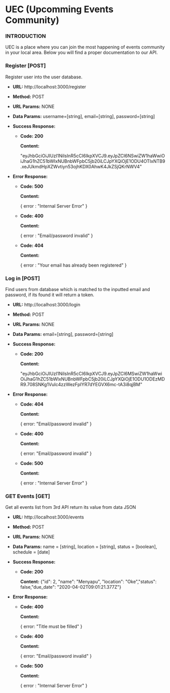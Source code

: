 # UEC (Upcomming Events Community)

### INTRODUCTION

UEC is a place where you can join the most happening of events community in your local area. Below you will find a proper documentation to our API.

### Register [POST]

Register user into the user database.

- **URL:** http://localhost:3000/register

- **Method:** POST

- **URL Params:** NONE

- **Data Params:** username=[string], email=[string], password=[string]

- **Success Response:**

  - **Code: 200**

    **Content:**

    "eyJhbGciOiJIUzI1NiIsInR5cCI6IkpXVCJ9.eyJpZCI6NSwiZW1haWwiOiJhaG1hZC51bWIxNUBnbWFpbC5jb20iLCJpYXQiOjE1ODU4OTIxNTB9.xeJUkmdHpXZWvtiyn53ojhKDX0AhwK4JkZSjQKrNWV4"

- **Error Response:**

  - **Code: 500**

    **Content:**

    { error : "Internal Server Error" }

  - **Code: 400**

    **Content:**

    { error : "Email/password invalid" }

  - **Code: 404**

    **Content:**

    { error : "Your email has already been registered" }

### Log in [POST]

Find users from database which is matched to the inputted email and password, if its found it will return a token.

- **URL:** http://localhost:3000/login

- **Method:** POST

- **URL Params:** NONE

- **Data Params:** email=[string], password=[string]

- **Success Response:**

  - **Code: 200**

    **Content:**

    "eyJhbGciOiJIUzI1NiIsInR5cCI6IkpXVCJ9.eyJpZCI6MSwiZW1haWwiOiJhaG1hZC51bWIxNUBnbWFpbC5jb20iLCJpYXQiOjE1ODU1ODEzMDR9.708SNKg1VuIc4zzWezFpIYR7dYEGVX6mc-tA3i8qjBM"

- **Error Response:**

  - **Code: 404**

    **Content:**

    { error: "Email/password invalid" }

  - **Code: 400**

    **Content:**

    { error: "Email/password invalid" }

  - **Code: 500**

    **Content:**

    { error : "Internal Server Error" }

### GET Events [GET]

Get all events list from 3rd API return its value from data JSON

- **URL:** http://localhost:3000/events

- **Method:** POST

- **URL Params:** NONE

- **Data Params:** name = [string], location = [string], status = [boolean], schedule = [date]

- **Success Response:**

  - **Code: 200**

    **Content:** {"id": 2, "name": "Menyapu", "location": "Oke","status": false,"due_date": "2020-04-02T09:01:21.377Z"}

- **Error Response:**

  - **Code: 400**

    **Content:**

    { error: "Title must be filled" }

  - **Code: 400**

    **Content:**

    { error: "Email/password invalid" }

  - **Code: 500**

    **Content:**

    { error : "Internal Server Error" }